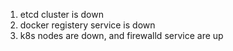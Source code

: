 1. etcd cluster is down
2. docker registery service is down
3. k8s nodes are down, and firewalld service are up